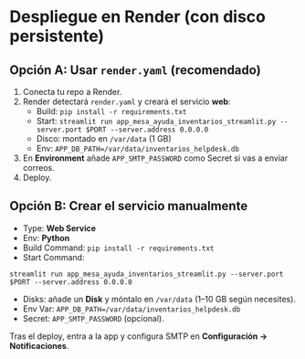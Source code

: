 # Despliegue en Render (con disco persistente)

## Opción A: Usar `render.yaml` (recomendado)
1. Conecta tu repo a Render.
2. Render detectará `render.yaml` y creará el servicio **web**:
   - Build: `pip install -r requirements.txt`
   - Start: `streamlit run app_mesa_ayuda_inventarios_streamlit.py --server.port $PORT --server.address 0.0.0.0`
   - Disco: montado en `/var/data` (1 GB)
   - Env: `APP_DB_PATH=/var/data/inventarios_helpdesk.db`
3. En **Environment** añade `APP_SMTP_PASSWORD` como Secret si vas a enviar correos.
4. Deploy.

## Opción B: Crear el servicio manualmente
- Type: **Web Service**
- Env: **Python**
- Build Command: `pip install -r requirements.txt`
- Start Command:
```
streamlit run app_mesa_ayuda_inventarios_streamlit.py --server.port $PORT --server.address 0.0.0.0
```
- Disks: añade un **Disk** y móntalo en `/var/data` (1–10 GB según necesites).
- Env Var: `APP_DB_PATH=/var/data/inventarios_helpdesk.db`
- Secret: `APP_SMTP_PASSWORD` (opcional).

Tras el deploy, entra a la app y configura SMTP en **Configuración → Notificaciones**.
